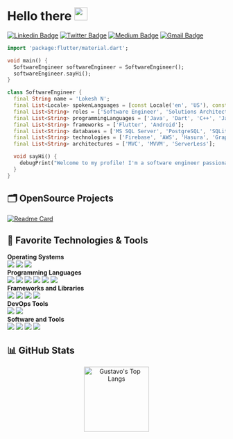 # Hello there <img src="https://media.giphy.com/media/hvRJCLFzcasrR4ia7z/giphy.gif" width="30px">

[![Linkedin Badge](https://img.shields.io/badge/-lokesh-blue?style=flat&logo=Linkedin&logoColor=white&link=https://www.linkedin.com/in/lokesh-nandagopal-a73363168/)](https://www.linkedin.com/in/lokesh-nandagopal-a73363168/)
[![Twitter Badge](https://img.shields.io/badge/-@lokievikki-1ca0f1?style=flat&labelColor=1ca0f1&logo=twitter&logoColor=white&link=https://twitter.com/lokievikki)](https://twitter.com/lokievikki)
[![Medium Badge](https://img.shields.io/badge/-@apexlokesh1704-000000?style=flat&labelColor=000000&logo=Medium&link=https://medium.com/@apexlokesh1704)](https://medium.com/@apexlokesh1704)
[![Gmail Badge](https://img.shields.io/badge/-apexlokesh1704-c14438?style=flat&logo=Gmail&logoColor=white&link=mailto:apexlokesh1704@gmail.com)](mailto:apexlokesh1704@gmail.com)

```dart
import 'package:flutter/material.dart';

void main() {
  SoftwareEngineer softwareEngineer = SoftwareEngineer();
  softwareEngineer.sayHi();
}

class SoftwareEngineer {
  final String name = 'Lokesh N';
  final List<Locale> spokenLanguages = [const Locale('en', 'US'), const Locale('ta', 'IN')];
  final List<String> roles = ['Software Engineer', 'Solutions Architect', 'Product Manager'];
  final List<String> programmingLanguages = ['Java', 'Dart', 'C++', 'JavaScript'];
  final List<String> frameworks = ['Flutter', 'Android'];
  final List<String> databases = ['MS SQL Server', 'PostgreSQL', 'SQLite'];
  final List<String> technologies = ['Firebase', 'AWS', 'Hasura', 'GraphQL'];
  final List<String> architectures = ['MVC', 'MVVM', 'ServerLess'];

  void sayHi() {
    debugPrint("Welcome to my profile! I'm a software engineer passionate about open-source.");
  }
}

```

## 🗂️ OpenSource Projects

[![Readme Card](https://github-readme-stats.vercel.app/api/pin/?username=LokieVikky&repo=wifi_scan_desktop)](https://github.com/LokieVikky/wifi_scan_desktop)

## 🔧 Favorite Technologies & Tools

**Operating Systems**<br>
![](https://img.shields.io/badge/-Linux-informational?style=flat&logo=linux&logoColor=white&color=FCC624)
![](https://img.shields.io/badge/-Windows-informational?style=flat&logo=windows&logoColor=white&color=0078D6)
![](https://img.shields.io/badge/-MacOS-informational?style=flat&logo=macos&logoColor=white&color=000000)
<br>
**Programming Languages**<br>
![](https://img.shields.io/badge/Dart-blue?logo=dart&style=flat-square)
![](https://img.shields.io/badge/Java-orange?logo=openjdk&style=flat-square)
![](https://img.shields.io/badge/JavaScript-yellow?logo=javascript&style=flat-square)
![](https://img.shields.io/badge/-Python-informational?style=flat&logo=python&logoColor=white&color=3776AB)
![](https://img.shields.io/badge/-NodeJS-informational?style=flat&logo=Node.js&logoColor=white&color=43853d)
![](https://img.shields.io/badge/-Markdown-informational?style=flat&logo=markdown&logoColor=white&color=000000)
<br>
**Frameworks and Libraries**<br>
![](https://img.shields.io/badge/Android-blue?style=flat-square&logo=android)
![](https://img.shields.io/badge/Flutter-purple?style=flat-square&logo=flutter)
![](https://img.shields.io/badge/-Material-informational?style=flat&logo=material-design&logoColor=white&color=757575)
![](https://img.shields.io/badge/-Express.js-informational?style=flat&logo=express&logoColor=white&color=000000)
<br>
**DevOps Tools**<br>
![](https://img.shields.io/badge/-Gitlab-informational?style=flat&logo=gitlab&color=FCA121)
![](https://img.shields.io/badge/-Docker-informational?style=flat&logo=docker&logoColor=white&color=2496ED)
<br>
**Software and Tools**<br>
![](https://img.shields.io/badge/Android%20Studio-3DDC84.svg?style=flat&logo=android-studio&logoColor=white)
![](https://img.shields.io/badge/-Git-informational?style=flat&logo=git&logoColor=white&color=F05032)
![](https://img.shields.io/badge/-VS_Code-informational?style=flat&logo=visual-studio-code&logoColor=white&color=007ACC)
![](https://img.shields.io/badge/-PostgreSQL-informational?style=flat&logo=postgresql&logoColor=white&color=4169E1)

## 📊 GitHub Stats

<div align="center">


  <a href="https://github.com/anuraghazra/github-readme-stats">
    <img align="center" height="150px" style="margin:0px 7px 15px 7px;" src="https://github-readme-stats.vercel.app/api/top-langs/?username=LokieVikky&layout=compact&langs_count=8" alt="Gustavo's Top Langs" />
  </a>
</div>
